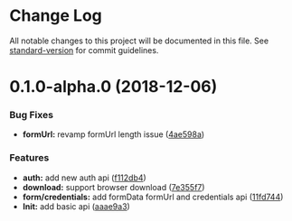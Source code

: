 # Change Log

All notable changes to this project will be documented in this file. See [standard-version](https://github.com/conventional-changelog/standard-version) for commit guidelines.

<a name="0.1.0-alpha.0"></a>
# 0.1.0-alpha.0 (2018-12-06)


### Bug Fixes

* **formUrl:** revamp formUrl length issue ([4ae598a](https://github.com/muwenzi/fly-http.js/commit/4ae598a))


### Features

* **auth:** add new auth api ([f112db4](https://github.com/muwenzi/fly-http.js/commit/f112db4))
* **download:** support browser download ([7e355f7](https://github.com/muwenzi/fly-http.js/commit/7e355f7))
* **form/credentials:** add formData formUrl and credentials api ([11fd744](https://github.com/muwenzi/fly-http.js/commit/11fd744))
* **Init:** add basic api ([aaae9a3](https://github.com/muwenzi/fly-http.js/commit/aaae9a3))
